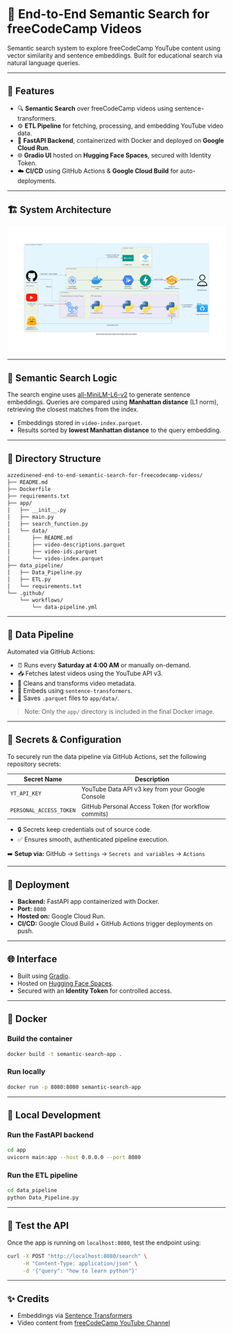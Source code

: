 # 🎯 End-to-End Semantic Search for freeCodeCamp Videos

Semantic search system to explore freeCodeCamp YouTube content using vector similarity and sentence embeddings. Built for educational search via natural language queries.

---

## 📌 Features

- 🔍 **Semantic Search** over freeCodeCamp videos using sentence-transformers.
- ⚙️ **ETL Pipeline** for fetching, processing, and embedding YouTube video data.
- 🚀 **FastAPI Backend**, containerized with Docker and deployed on **Google Cloud Run**.
- 🌐 **Gradio UI** hosted on **Hugging Face Spaces**, secured with Identity Token.
- ☁️ **CI/CD** using GitHub Actions & **Google Cloud Build** for auto-deployments.

---

## 🏗️ System Architecture

![System Architecture](https://github.com/AzzedineNed/End-to-End-Semantic-Search-for-FreeCodeCamp-videos/blob/main/end-to-end-semantic-search-for-freecodecamp-videos.png)

---

## 🧪 Semantic Search Logic

The search engine uses [all-MiniLM-L6-v2](https://huggingface.co/sentence-transformers/all-MiniLM-L6-v2) to generate sentence embeddings. Queries are compared using **Manhattan distance** (L1 norm), retrieving the closest matches from the index.

- Embeddings stored in `video-index.parquet`.
- Results sorted by **lowest Manhattan distance** to the query embedding.

---

## 📂 Directory Structure

```
azzedinened-end-to-end-semantic-search-for-freecodecamp-videos/
├── README.md
├── Dockerfile
├── requirements.txt
├── app/
│   ├── __init__.py
│   ├── main.py
│   ├── search_function.py
│   └── data/
│       ├── README.md
│       ├── video-descriptions.parquet
│       ├── video-ids.parquet
│       └── video-index.parquet
├── data_pipeline/
│   ├── Data_Pipeline.py
│   ├── ETL.py
│   └── requirements.txt
└── .github/
    └── workflows/
        └── data-pipeline.yml
```

---

## 🔄 Data Pipeline

Automated via GitHub Actions:

- ⏰ Runs every **Saturday at 4:00 AM** or manually on-demand.
- 📥 Fetches latest videos using the YouTube API v3.
- 🧹 Cleans and transforms video metadata.
- 🧠 Embeds using `sentence-transformers`.
- 💾 Saves `.parquet` files to `app/data/`.

> Note: Only the `app/` directory is included in the final Docker image.

---

## 🔐 Secrets & Configuration

To securely run the data pipeline via GitHub Actions, set the following repository secrets:

| Secret Name            | Description                                          |
|------------------------|------------------------------------------------------|
| `YT_API_KEY`           | YouTube Data API v3 key from your Google Console     |
| `PERSONAL_ACCESS_TOKEN`| GitHub Personal Access Token (for workflow commits)  |

- 🔒 Secrets keep credentials out of source code.
- ✅ Ensures smooth, authenticated pipeline execution.

➡️ **Setup via:** GitHub → `Settings` → `Secrets and variables` → `Actions`

---

## 🚀 Deployment

- **Backend:** FastAPI app containerized with Docker.
- **Port:** `8080`
- **Hosted on:** Google Cloud Run.
- **CI/CD:** Google Cloud Build + GitHub Actions trigger deployments on push.

---

## 🌐 Interface

- Built using [Gradio](https://gradio.app/).
- Hosted on [Hugging Face Spaces](https://huggingface.co/spaces/Azzedine01/End-to-End-Semantic-Search-for-FreeCodeCamp-videos).
- Secured with an **Identity Token** for controlled access.

---

## 🐳 Docker

### Build the container

```bash
docker build -t semantic-search-app .
```

### Run locally

```bash
docker run -p 8080:8080 semantic-search-app
```

---

## 🔧 Local Development

### Run the FastAPI backend

```bash
cd app
uvicorn main:app --host 0.0.0.0 --port 8080
```

### Run the ETL pipeline

```bash
cd data_pipeline
python Data_Pipeline.py
```

---

## 🧪 Test the API

Once the app is running on `localhost:8080`, test the endpoint using:

```bash
curl -X POST "http://localhost:8080/search" \
     -H "Content-Type: application/json" \
     -d '{"query": "how to learn python"}'
```

---

## ✨ Credits

- Embeddings via [Sentence Transformers](https://www.sbert.net/)
- Video content from [freeCodeCamp YouTube Channel](https://www.youtube.com/c/Freecodecamp)
```
